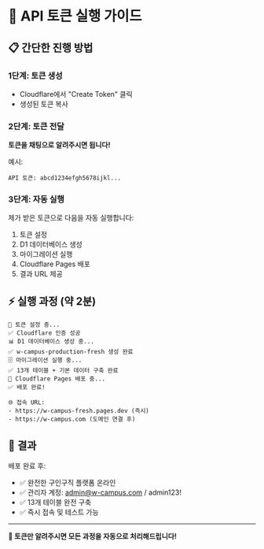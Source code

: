 # 🔑 API 토큰 실행 가이드

## 📋 간단한 진행 방법

### 1단계: 토큰 생성
- Cloudflare에서 "Create Token" 클릭
- 생성된 토큰 복사

### 2단계: 토큰 전달
**토큰을 채팅으로 알려주시면 됩니다!**

예시:
```
API 토큰: abcd1234efgh5678ijkl...
```

### 3단계: 자동 실행
제가 받은 토큰으로 다음을 자동 실행합니다:
1. 토큰 설정
2. D1 데이터베이스 생성
3. 마이그레이션 실행
4. Cloudflare Pages 배포
5. 결과 URL 제공

## ⚡ 실행 과정 (약 2분)

```
🔧 토큰 설정 중...
✅ Cloudflare 인증 성공
📊 D1 데이터베이스 생성 중...
✅ w-campus-production-fresh 생성 완료
🗄️ 마이그레이션 실행 중...
✅ 13개 테이블 + 기본 데이터 구축 완료
🚀 Cloudflare Pages 배포 중...
✅ 배포 완료!

🌐 접속 URL:
- https://w-campus-fresh.pages.dev (즉시)
- https://w-campus.com (도메인 연결 후)
```

## 🎯 결과

배포 완료 후:
- ✅ 완전한 구인구직 플랫폼 온라인
- ✅ 관리자 계정: admin@w-campus.com / admin123!
- ✅ 13개 테이블 완전 구축
- ✅ 즉시 접속 및 테스트 가능

---

**🔑 토큰만 알려주시면 모든 과정을 자동으로 처리해드립니다!**